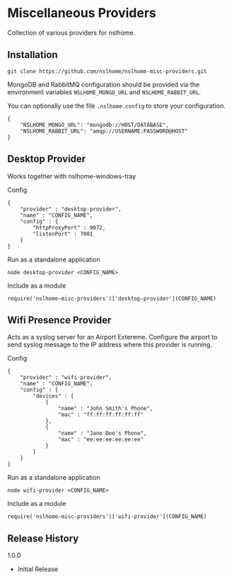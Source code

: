 Miscellaneous Providers
=========

Collection of various providers for nslhome.

## Installation

`git clone https://github.com/nslhome/nslhome-misc-providers.git`

MongoDB and RabbitMQ configuration should be provided via the environment variables `NSLHOME_MONGO_URL` and `NSLHOME_RABBIT_URL`.

You can optionally use the file `.nslhome.config` to store your configuration.
```
{
    "NSLHOME_MONGO_URL": "mongodb://HOST/DATABASE",
    "NSLHOME_RABBIT_URL": "amqp://USERNAME:PASSWORD@HOST"
}
```

## Desktop Provider

Works together with nslhome-windows-tray

 Config
```
{
    "provider" : "desktop-provider",
    "name" : "CONFIG_NAME",
    "config" : {
        "httpProxyPort" : 9072,
        "listenPort" : 7001
    }
}
```

Run as a standalone application

`node desktop-provider <CONFIG_NAME>`

Include as a module

`require('nslhome-misc-providers')['desktop-provider'](CONFIG_NAME)`

## Wifi Presence Provider

Acts as a syslog server for an Airport Extereme.  Configure the airport to send syslog message to the IP address where this provider is running.

 Config
```
{
    "provider" : "wifi-provider",
    "name" : "CONFIG_NAME",
    "config" : {
        "devices" : [
            {
                "name" : "John Smith's Phone",
                "mac" : "ff:ff:ff:ff:ff:ff"
            },
            {
                "name" : "Jane Doe's Phone",
                "mac" : "ee:ee:ee:ee:ee:ee"
            }
        ]
    }
}
```

Run as a standalone application

`node wifi-provider <CONFIG_NAME>`

Include as a module

`require('nslhome-misc-providers')['wifi-provider'](CONFIG_NAME)`

## Release History

1.0.0
* Initial Release
